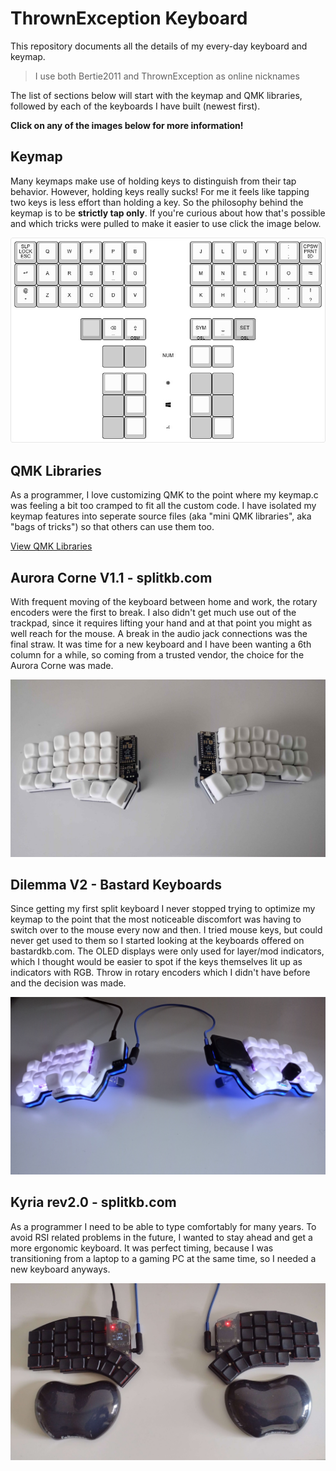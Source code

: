 # ThrownException Keyboard
This repository documents all the details of my every-day keyboard and keymap.
> I use both Bertie2011 and ThrownException as online nicknames

The list of sections below will start with the keymap and QMK libraries, followed by each of the keyboards I have built (newest first).

**Click on any of the images below for more information!**

## Keymap
Many keymaps make use of holding keys to distinguish from their tap behavior. However, holding keys really sucks! For me it feels like tapping two keys is less effort than holding a key. So the philosophy behind the keymap is to be **strictly tap only**. If you're curious about how that's possible and which tricks were pulled to make it easier to use click the image below.

[![Keymap](docs/assets/keymap/base-layer.jpg)](./docs/keymap.md)

## QMK Libraries
As a programmer, I love customizing QMK to the point where my keymap.c was feeling a bit too cramped to fit all the custom code. I have isolated my keymap features into seperate source files (aka "mini QMK libraries", aka "bags of tricks") so that others can use them too.

[View QMK Libraries](/qmk-lib/README.md)

## Aurora Corne V1.1 - splitkb.com
With frequent moving of the keyboard between home and work, the rotary encoders were the first to break. I also didn't get much use out of the trackpad, since it requires lifting your hand and at that point you might as well reach for the mouse. A break in the audio jack connections was the final straw. It was time for a new keyboard and I have been wanting a 6th column for a while, so coming from a trusted vendor, the choice for the Aurora Corne was made.

[![Aurora Corne V1.1](docs/assets/aurora%20corne%20v1.1/cover.jpg)](docs/aurora%20corne%20v1.1.md)

## Dilemma V2 - Bastard Keyboards
Since getting my first split keyboard I never stopped trying to optimize my keymap to the point that the most noticeable discomfort was having to switch over to the mouse every now and then. I tried mouse keys, but could never get used to them so I started looking at the keyboards offered on bastardkb.com. The OLED displays were only used for layer/mod indicators, which I thought would be easier to spot if the keys themselves lit up as indicators with RGB. Throw in rotary encoders which I didn't have before and the decision was made.

[![Dilemma V2](docs/assets/dilemma%20v2/cover.jpg)](docs/dilemma%20v2.md)

## Kyria rev2.0 - splitkb.com
As a programmer I need to be able to type comfortably for many years. To avoid RSI related problems in the future, I wanted to stay ahead and get a more ergonomic keyboard. It was perfect timing, because I was transitioning from a laptop to a gaming PC at the same time, so I needed a new keyboard anyways.

[![Kyria rev2](docs/assets/kyria%20rev2/cover.jpg)](docs/kyria%20rev2.md)